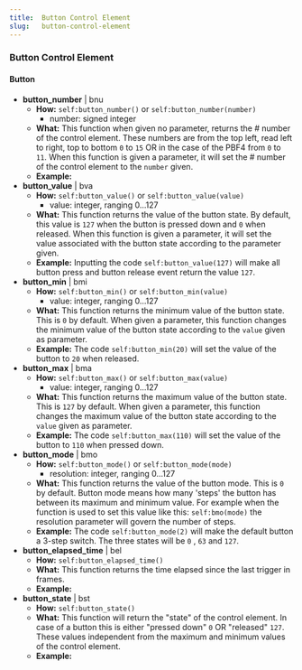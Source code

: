 ```yaml
---
title:  Button Control Element
slug:   button-control-element
---
```


### Button Control Element

#### Button

- **button_number** | bnu
    - **How:** `self:button_number()` or `self:button_number(number)`
      - number: signed integer
    - **What:** This function when given no parameter, returns the # number of the control element. These numbers are from the top left, read left to right, top to bottom `0` to `15` OR in the case of the PBF4 from `0` to `11`. 
      When this function is given a parameter, it will set the # number of the control element to the `number` given.
    - **Example:**
- **button_value** | bva
    - **How:** `self:button_value()` or `self:button_value(value)`
      - value: integer, ranging 0...127
    - **What:** This function returns the value of the button state. By default, this value is `127` when the button is pressed down and `0` when released.
      When this function is given a parameter, it will set the value associated with the button state according to the parameter given.
    - **Example:** Inputting the code `self:button_value(127)` will make all button press and  button release event return the value `127`.
- **button_min** | bmi
    - **How:** `self:button_min()` or `self:button_min(value)`
        - value: integer, ranging 0...127
    - **What:** This function returns the minimum value of the button state. This is `0` by default.
      When given a parameter, this function changes the minimum value of the button state according to the `value` given as parameter.
    - **Example:** The code `self:button_min(20)` will set the value of the button to `20` when released.
- **button_max** | bma
    - **How:** `self:button_max()` or `self:button_max(value)`
        - value: integer, ranging 0...127
    - **What:** This function returns the maximum value of the button state. This is `127` by default.
      When given a parameter, this function changes the maximum value of the button state according to the `value` given as parameter.
    - **Example:** The code `self:button_max(110)` will set the value of the button to `110` when pressed down.
- **button_mode** | bmo
    - **How:** `self:button_mode()` or `self:button_mode(mode)`
        - resolution: integer, ranging 0...127
    - **What:** This function returns the value of the button mode. This is `0` by default. Button mode means how many 'steps' the button has between its maximum and minimum value. For example when the function is used to set this value like this: `self:bmo(mode)` the resolution parameter will govern the number of steps.
    - **Example:** The code `self:button_mode(2)` will make the default button a 3-step switch. The three states will be `0` , `63` and `127`.
- **button_elapsed_time** | bel
    - **How:** `self:button_elapsed_time()`
    - **What:** This function returns the time elapsed since the last trigger in frames.
    - **Example:**
- **button_state** | bst
    - **How:** `self:button_state()`
    - **What:** This function will return the "state" of the control element. In case of a button this is either "pressed down" `0`  OR "released" `127`. These values independent from the maximum and minimum values of the control element.
    - **Example:**